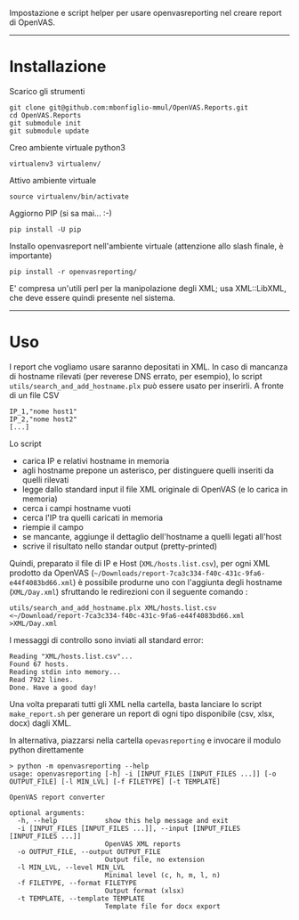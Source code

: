 Impostazione e script helper per usare openvasreporting nel creare report di OpenVAS.

---

# Installazione
Scarico gli strumenti

```
git clone git@github.com:mbonfiglio-mmul/OpenVAS.Reports.git
cd OpenVAS.Reports
git submodule init
git submodule update
```

Creo ambiente virtuale python3

```
virtualenv3 virtualenv/
```

Attivo ambiente virtuale

```
source virtualenv/bin/activate
```

Aggiorno PIP (si sa mai... :-)

```
pip install -U pip
```

Installo openvasreport nell'ambiente virtuale (attenzione allo slash finale, è importante)

```
pip install -r openvasreporting/
```

E' compresa un'utili perl per la manipolazione degli XML; usa XML::LibXML, che deve essere quindi
presente nel sistema.

---

# Uso
I report che vogliamo usare saranno depositati in XML.
In caso di mancanza di hostname rilevati (per reverese DNS errato, per esempio),
lo script `utils/search_and_add_hostname.plx` può essere usato per inserirli.
A fronte di un file CSV

```
IP_1,"nome host1"
IP_2,"nome host2"
[...]
```

Lo script
- carica IP e relativi hostname in memoria
- agli hostname prepone un asterisco, per distinguere quelli inseriti da quelli rilevati
- legge dallo standard input il file XML originale di OpenVAS (e lo carica in memoria)
- cerca i campi hostname vuoti
- cerca l'IP tra quelli caricati in memoria
- riempie il campo
- se mancante, aggiunge il dettaglio dell'hostname a quelli legati all'host
- scrive il risultato nello standar output (pretty-printed)

Quindi, preparato il file di IP e Host (`XML/hosts.list.csv`), per ogni XML prodotto da 
OpenVAS (`~/Downloads/report-7ca3c334-f40c-431c-9fa6-e44f4083bd66.xml`) è possibile produrne uno 
con l'aggiunta degli hostname (`XML/Day.xml`) sfruttando le redirezioni con il seguente comando :

```
utils/search_and_add_hostname.plx XML/hosts.list.csv <~/Download/report-7ca3c334-f40c-431c-9fa6-e44f4083bd66.xml >XML/Day.xml
```

I messaggi di controllo sono inviati all standard error:

```
Reading "XML/hosts.list.csv"...
Found 67 hosts.
Reading stdin into memory...
Read 7922 lines.
Done. Have a good day!
```
Una volta preparati tutti gli XML nella cartella, basta lanciare lo script `make_report.sh`
per generare un report di ogni tipo disponibile (csv, xlsx, docx) dagli XML.

In alternativa, piazzarsi nella cartella `opevasreporting` e invocare il modulo
python direttamente

```
> python -m openvasreporting --help
usage: openvasreporting [-h] -i [INPUT_FILES [INPUT_FILES ...]] [-o OUTPUT_FILE] [-l MIN_LVL] [-f FILETYPE] [-t TEMPLATE]

OpenVAS report converter

optional arguments:
  -h, --help            show this help message and exit
  -i [INPUT_FILES [INPUT_FILES ...]], --input [INPUT_FILES [INPUT_FILES ...]]
                        OpenVAS XML reports
  -o OUTPUT_FILE, --output OUTPUT_FILE
                        Output file, no extension
  -l MIN_LVL, --level MIN_LVL
                        Minimal level (c, h, m, l, n)
  -f FILETYPE, --format FILETYPE
                        Output format (xlsx)
  -t TEMPLATE, --template TEMPLATE
                        Template file for docx export
```

